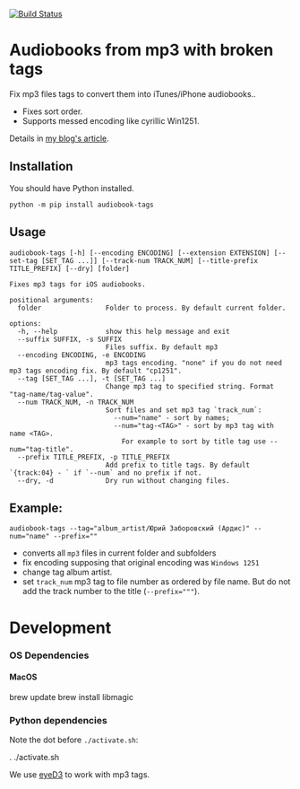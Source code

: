 ﻿[![Build Status](https://github.com/andgineer/itunes-audiobook-from-mp3/workflows/ci/badge.svg)](https://github.com/andgineer/itunes-audiobook-from-mp3/actions)
# Audiobooks from mp3 with broken tags

Fix mp3 files tags to convert them into iTunes/iPhone audiobooks..

- Fixes sort order.
- Supports messed encoding like cyrillic Win1251.

Details in [my blog's article](https://sorokin.engineer/posts/en/itunes_audiobook_from_mp3.html).

## Installation

You should have Python installed.

    python -m pip install audiobook-tags

## Usage
    audiobook-tags [-h] [--encoding ENCODING] [--extension EXTENSION] [--set-tag [SET_TAG ...]] [--track-num TRACK_NUM] [--title-prefix TITLE_PREFIX] [--dry] [folder]

    Fixes mp3 tags for iOS audiobooks.

    positional arguments:
      folder                Folder to process. By default current folder.

    options:
      -h, --help            show this help message and exit
      --suffix SUFFIX, -s SUFFIX
                            Files suffix. By default mp3
      --encoding ENCODING, -e ENCODING
                            mp3 tags encoding. "none" if you do not need mp3 tags encoding fix. By default "cp1251".
      --tag [SET_TAG ...], -t [SET_TAG ...]
                            Change mp3 tag to specified string. Format "tag-name/tag-value".
      --num TRACK_NUM, -n TRACK_NUM
                            Sort files and set mp3 tag `track_num`:
                              --num="name" - sort by names;
                              --num="tag-<TAG>" - sort by mp3 tag with name <TAG>.
                                For example to sort by title tag use --num="tag-title".
      --prefix TITLE_PREFIX, -p TITLE_PREFIX
                            Add prefix to title tags. By default `{track:04} - ` if `--num` and no prefix if not.
      --dry, -d             Dry run without changing files.

## Example:

    audiobook-tags --tag="album_artist/Юрий Заборовский (Ардис)" --num="name" --prefix=""

- converts all `mp3` files in current folder and subfolders
- fix encoding supposing that original encoding was `Windows 1251`
- change tag album artist.
- set `track_num` mp3 tag to file number as ordered by file name.
  But do not add the track number to the title (`--prefix="""`).

# Development

### OS Dependencies

#### MacOS

  brew update
  brew install libmagic

### Python dependencies

Note the dot before `./activate.sh`:

  . ./activate.sh

We use [eyeD3](https://eyed3.readthedocs.io/en/latest/) to work with mp3 tags.
